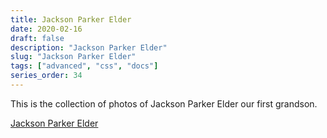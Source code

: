 ```yaml
---
title: Jackson Parker Elder
date: 2020-02-16
draft: false
description: "Jackson Parker Elder"
slug: "Jackson Parker Elder"
tags: ["advanced", "css", "docs"]
series_order: 34
---
```


This is the collection of photos of Jackson Parker Elder our first grandson.

[Jackson Parker Elder](https://photos.app.goo.gl/GFWQ92sg82WMV3Jx9)
